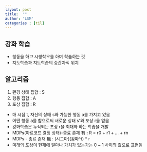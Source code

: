 ```yaml
---
layout: post
title:  ""
author: "LSM"
categories : [til]
---
```


## 강화 학습
- 행동을 하고 시행착오를 하며 학습하는 것
- 지도학습과 지도학습의 중간자적 위치


## 알고리즘
1. 환경 상태 집합 : S
2. 행동 집합 : A
3. 포상 집합 : R

* 매 시점 t, 자신의 상태 s와 가능한 행동 a를 가지고 있음
* 어떤 행동 a를 함으로써 새로운 상태 s'와 포상 r을 얻음
* 강화학습은 누적되는 포상 r을 최대화 하는 학습을 개발
* MDPs(마르코프 결정 상태)-종료 존재 有 : R = r0 + r1 + ... + rn
* MDPs - 종료 존재 無 : (시그마)(감마^t) * r
* 미래의 포상이 현재에 얼마나 가치가 있는가는 0 ~ 1 사이의 값으로 표현됨